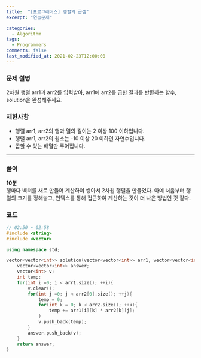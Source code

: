 ```yaml
---
title:  "[프로그래머스] 행렬의 곱셈"
excerpt: "연습문제"

categories:
  - Algorithm
tags:
  - Programmers
comments: false
last_modified_at: 2021-02-23T12:00:00
---
```

### 문제 설명
2차원 행렬 arr1과 arr2를 입력받아, arr1에 arr2를 곱한 결과를 반환하는 함수, solution을 완성해주세요.

### 제한사항
- 행렬 arr1, arr2의 행과 열의 길이는 2 이상 100 이하입니다.
- 행렬 arr1, arr2의 원소는 -10 이상 20 이하인 자연수입니다.
- 곱할 수 있는 배열만 주어집니다.

---
### 풀이
**10분**  
행마다 벡터를 새로 만들어 계산하여 쌓아서 2차원 행렬을 만들었다. 아예 처음부터 행렬의 크기를 정해놓고, 인덱스를 통해 접근하여 계산하는 것이 더 나은 방법인 것 같다.

### 코드
```c++
// 02:50 ~ 02:58
#include <string>
#include <vector>

using namespace std;

vector<vector<int>> solution(vector<vector<int>> arr1, vector<vector<int>> arr2) {
    vector<vector<int>> answer;
    vector<int> v;
    int temp;
    for(int i =0; i < arr1.size(); ++i){
        v.clear();
        for(int j =0; j < arr2[0].size(); ++j){
            temp = 0;
            for(int k = 0; k < arr2.size(); ++k){
                temp += arr1[i][k] * arr2[k][j];
            }
            v.push_back(temp);
        }
        answer.push_back(v);
    }
    return answer;
}
```